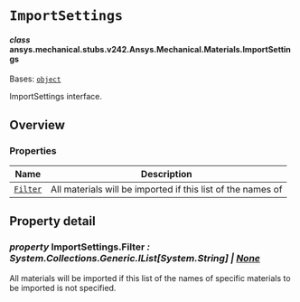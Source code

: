 # `ImportSettings`

<a id="ansys.mechanical.stubs.v242.Ansys.Mechanical.Materials.ImportSettings"></a>

#### *class* ansys.mechanical.stubs.v242.Ansys.Mechanical.Materials.ImportSettings

Bases: [`object`](https://docs.python.org/3/library/functions.html#object)

ImportSettings interface.

<!-- !! processed by numpydoc !! -->

<a id="overview"></a>

## Overview

### Properties

| Name | Description |
|---------------------------------------------------------------------------------------------------|---------------------------------------------------------------|
| [`Filter`](#ImportSettings.Filter)   | All materials will be imported if this list of the names of   |

<a id="property-detail"></a>

## Property detail

<a id="ImportSettings.Filter"></a>

### *property* ImportSettings.Filter *: System.Collections.Generic.IList[System.String] | [None](https://docs.python.org/3/library/constants.html#None)*

All materials will be imported if this list of the names of
specific materials to be imported is not specified.

<!-- !! processed by numpydoc !! -->

